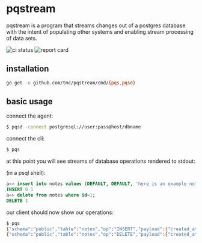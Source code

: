 # pqstream

pqstream is a program that streams changes out of a postgres database with the intent of populating other systems and enabling stream processing of data sets.

![ci status](https://circleci.com/gh/tmc/pqstream.svg?style=shield) ![report card](https://goreportcard.com/badge/github.com/tmc/pqstream)

## installation

```sh
go get -u github.com/tmc/pqstream/cmd/{pqs,pqsd}
```

## basic usage

connect the agent:

```sh
$ pqsd -connect postgresql://user:pass@host/dbname
```

connect the cli:
```sh
$ pqs
```

at this point you will see streams of database operations rendered to stdout:


(in a psql shell):

```sql
a=> insert into notes values (DEFAULT, DEFAULT, 'here is an example note');
INSERT 0 1
a=> delete from notes where id=1;
DELETE 1
```

our client should now show our operations:
```sh
$ pqs
{"schema":"public","table":"notes","op":"INSERT","payload":{"created_at":"2017-09-04T01:11:34.65629","id":1,"notes":"here is an example note"}}
{"schema":"public","table":"notes","op":"DELETE","payload":{"created_at":"2017-09-04T01:11:34.65629","id":1,"notes":"here is an example note"}}
```
